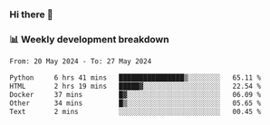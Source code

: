 ### Hi there 👋

### 📊 Weekly development breakdown
<!--START_SECTION:waka-->

```txt
From: 20 May 2024 - To: 27 May 2024

Python     6 hrs 41 mins   ████████████████▒░░░░░░░░   65.11 %
HTML       2 hrs 19 mins   █████▓░░░░░░░░░░░░░░░░░░░   22.54 %
Docker     37 mins         █▓░░░░░░░░░░░░░░░░░░░░░░░   06.09 %
Other      34 mins         █▒░░░░░░░░░░░░░░░░░░░░░░░   05.65 %
Text       2 mins          ░░░░░░░░░░░░░░░░░░░░░░░░░   00.45 %
```

<!--END_SECTION:waka-->
